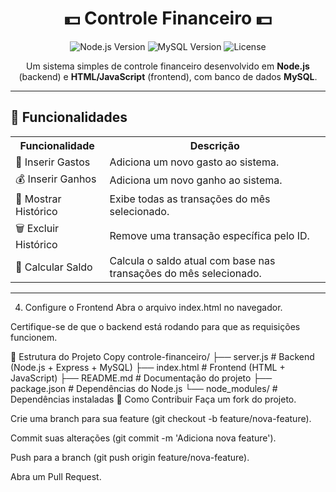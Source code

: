 <h1 align="center">💵 Controle Financeiro 💵</h1>

<p align="center">
  <img src="https://img.shields.io/badge/Node.js-18.x-green" alt="Node.js Version">
  <img src="https://img.shields.io/badge/MySQL-8.0-blue" alt="MySQL Version">
  <img src="https://img.shields.io/badge/License-MIT-yellow" alt="License">
</p>

<p align="center">
  Um sistema simples de controle financeiro desenvolvido em <strong>Node.js</strong> (backend) e <strong>HTML/JavaScript</strong> (frontend), com banco de dados <strong>MySQL</strong>.
</p>

---

## 🚀 Funcionalidades

<div align="center">
  <table>
    <tr>
      <th>Funcionalidade</th>
      <th>Descrição</th>
    </tr>
    <tr>
      <td>💸 Inserir Gastos</td>
      <td>Adiciona um novo gasto ao sistema.</td>
    </tr>
    <tr>
      <td>💰 Inserir Ganhos</td>
      <td>Adiciona um novo ganho ao sistema.</td>
    </tr>
    <tr>
      <td>📜 Mostrar Histórico</td>
      <td>Exibe todas as transações do mês selecionado.</td>
    </tr>
    <tr>
      <td>🗑️ Excluir Histórico</td>
      <td>Remove uma transação específica pelo ID.</td>
    </tr>
    <tr>
      <td>🧮 Calcular Saldo</td>
      <td>Calcula o saldo atual com base nas transações do mês selecionado.</td>
    </tr>
  </table>
</div>


---


4. Configure o Frontend
Abra o arquivo index.html no navegador.

Certifique-se de que o backend está rodando para que as requisições funcionem.

📂 Estrutura do Projeto
Copy
controle-financeiro/
├── server.js            # Backend (Node.js + Express + MySQL)
├── index.html           # Frontend (HTML + JavaScript)
├── README.md            # Documentação do projeto
├── package.json         # Dependências do Node.js
└── node_modules/        # Dependências instaladas
🤝 Como Contribuir
Faça um fork do projeto.

Crie uma branch para sua feature (git checkout -b feature/nova-feature).

Commit suas alterações (git commit -m 'Adiciona nova feature').

Push para a branch (git push origin feature/nova-feature).

Abra um Pull Request.

